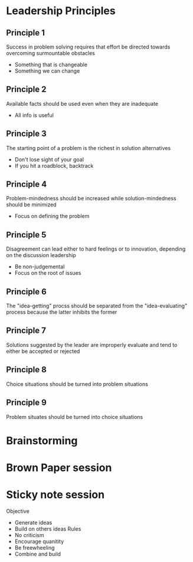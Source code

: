 # Leadership Principles
## Principle 1

Success in problem solving requires that effort be directed towards overcoming surmountable obstacles

* Something that is changeable
* Something we can change

## Principle 2

Available facts should be used even when they are inadequate

* All info is useful

## Principle 3

The starting point of a problem is the richest in solution alternatives

* Don't lose sight of your goal
* If you hit a roadblock, backtrack

## Principle 4

Problem-mindedness should be increased while solution-mindedness should be minimized

* Focus on defining the problem

## Principle 5

Disagreement can lead either to hard feelings or to innovation, depending on the discussion leadership
* Be non-judgemental
* Focus on the root of issues

## Principle 6

The "idea-getting" procss should be separated from the "idea-evaluating" process because the latter inhibits the former

## Principle 7

Solutions suggested by the leader are improperly evaluate and tend to either be accepted or rejected

## Principle 8

Choice situations should be turned into problem situations

## Principle 9

Problem situates should be turned into choice situations

# Brainstorming
# Brown Paper session
# Sticky note session
Objective
* Generate ideas
* Build on others ideas
Rules
* No criticism
* Encourage quanitity
* Be freewheeling
* Combine and build
